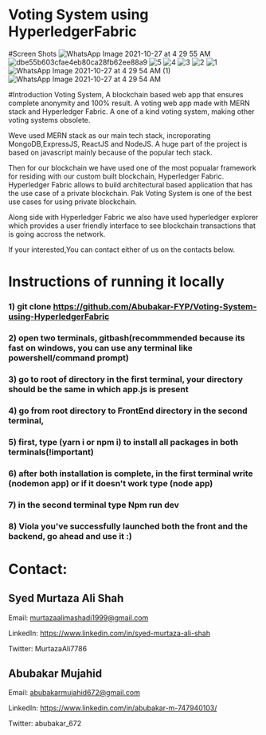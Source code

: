 # Voting System using HyperledgerFabric

#Screen Shots
![WhatsApp Image 2021-10-27 at 4 29 55 AM](https://user-images.githubusercontent.com/61330248/152697581-dd466e72-2768-44a4-adee-4b6957bb8a1c.jpeg)
![dbe55b603cfae4eb80ca28fb62ee88a9](https://user-images.githubusercontent.com/61330248/152697582-1feab5cd-fff6-4f84-a0ce-564902ede22e.jpg)
![5](https://user-images.githubusercontent.com/61330248/152697583-cb2bf612-ade4-4b5a-9eeb-a6b73bd80461.PNG)
![4](https://user-images.githubusercontent.com/61330248/152697584-bdb7cb36-e66b-426d-947b-17a07caee104.PNG)
![3](https://user-images.githubusercontent.com/61330248/152697586-700de994-1968-4df8-972a-fb05e521bbc5.PNG)
![2](https://user-images.githubusercontent.com/61330248/152697588-31d78190-c073-4e2c-aefb-1af789bd615a.PNG)
![1](https://user-images.githubusercontent.com/61330248/152697589-3dbd71d2-abae-49a9-ada1-91397303c439.PNG)
![WhatsApp Image 2021-10-27 at 4 29 54 AM (1)](https://user-images.githubusercontent.com/61330248/152697591-67092344-fc55-458a-8b81-789437b73878.jpeg)
![WhatsApp Image 2021-10-27 at 4 29 54 AM](https://user-images.githubusercontent.com/61330248/152697592-534eb5f1-e156-4089-b243-429fdf1225bf.jpeg)


#Introduction
Voting System, A blockchain based web app that ensures complete anonymity and 100% result. A voting web app made with MERN stack and Hyperledger Fabric. A one of a kind voting system, making other voting systems obsolete. 

Weve used MERN stack as our main tech stack, incroporating MongoDB,ExpressJS, ReactJS and NodeJS. A huge part of the project is based on javascript mainly because of the popular tech stack.

Then for our blockchain we have used one of the most popualar framework for residing with our custom built blockchain, Hyperledger Fabric. Hyperledger Fabric allows to build architectural based application that has the use case of a private blockchain. Pak Voting System is one of the best use cases for using private blockchain. 

Along side with Hyperledger Fabric we also have used hyperledger explorer which provides a user friendly interface to see blockchain transactions that is going accross the network.

If your interested,You can contact either of us on the contacts below.

# Instructions of running it locally

### 1) git clone https://github.com/Abubakar-FYP/Voting-System-using-HyperledgerFabric
### 2) open two terminals, gitbash(recommmended because its fast on windows, you can use any terminal like powershell/command prompt)
### 3) go to root of directory in the first terminal, your directory should be the same in which app.js is present
### 4) go from root directory to FrontEnd directory in the second terminal, 
### 5) first, type (yarn i or npm i) to install all packages in both terminals(!important)
### 6) after both installation is complete, in the first terminal write (nodemon app) or if it doesn't work type (node app)
### 7) in the second terminal type Npm run dev
### 8) Viola you've successfully launched both the front and the backend, go ahead and use it :)

# Contact:

## Syed Murtaza Ali Shah

Email: murtazaalimashadi1999@gmail.com

LinkedIn: https://www.linkedin.com/in/syed-murtaza-ali-shah

Twitter: MurtazaAli7786

## Abubakar Mujahid

Email: abubakarmujahid672@gmail.com

LinkedIn: https://www.linkedin.com/in/abubakar-m-747940103/

Twitter: abubakar_672
